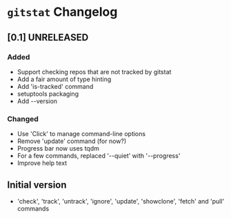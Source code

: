 # `gitstat` Changelog

## [0.1] UNRELEASED

### Added

* Support checking repos that are not tracked by gitstat
* Add a fair amount of type hinting
* Add 'is-tracked' command
* setuptools packaging
* Add --version

### Changed

* Use 'Click' to manage command-line options
* Remove 'update' command (for now?)
* Progress bar now uses tqdm
* For a few commands, replaced '--quiet' with '--progress'
* Improve help text


## Initial version

* 'check', 'track', 'untrack', 'ignore', 'update', 'showclone', 'fetch' and 'pull' commands
